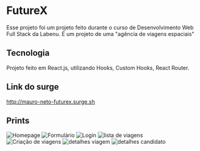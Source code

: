 
# FutureX

Esse projeto foi um projeto feito durante o curso de Desenvolvimento Web Full Stack da Labenu. 
É um projeto de uma "agência de viagens espaciais"


## Tecnologia

Projeto feito em React.js, utilizando Hooks, Custom Hooks, React Router.

## Link do surge

http://mauro-neto-futurex.surge.sh

## Prints

![Homepage](https://user-images.githubusercontent.com/16311902/83306364-d06c7c80-a1d8-11ea-919d-278ab00eed6f.png)
![Formulário](https://user-images.githubusercontent.com/16311902/83306380-d4000380-a1d8-11ea-990b-d5fbd8367bfd.png)
![Login](https://user-images.githubusercontent.com/16311902/83306385-d5c9c700-a1d8-11ea-8730-516feedbd567.png)
![lista de viagens](https://user-images.githubusercontent.com/16311902/83306387-d7938a80-a1d8-11ea-90e1-604bc3ed4d58.png)
![Criação de viagens](https://user-images.githubusercontent.com/16311902/83306394-d9f5e480-a1d8-11ea-9328-bbb469665f16.png)
![detalhes viagem](https://user-images.githubusercontent.com/16311902/83306401-dc583e80-a1d8-11ea-864c-98fbb0d1bebf.png)
![detalhes candidato](https://user-images.githubusercontent.com/16311902/83306404-de220200-a1d8-11ea-97de-078a9c06c808.png)
